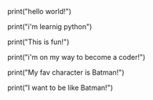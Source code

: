 print("hello world!")

print("i'm learnig python")

print("This is fun!")

print("i'm on my way to become a coder!")

print("My fav character is Batman!")

print("I want to be like Batman!")
